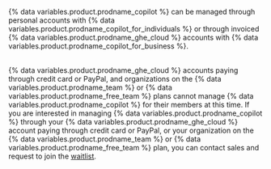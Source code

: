 {% data variables.product.prodname_copilot %} can be managed through personal accounts with {% data variables.product.prodname_copilot_for_individuals %} or through invoiced {% data variables.product.prodname_ghe_cloud %} accounts with {% data variables.product.prodname_copilot_for_business %}.<br><br>

{% data variables.product.prodname_ghe_cloud %} accounts paying through credit card or PayPal, and organizations on the {% data variables.product.prodname_team %} or {% data variables.product.prodname_free_team %} plans cannot manage {% data variables.product.prodname_copilot %} for their members at this time. If you are interested in managing {% data variables.product.prodname_copilot %} through your {% data variables.product.prodname_ghe_cloud %} account paying through credit card or PayPal, or your organization on the {% data variables.product.prodname_team %} or {% data variables.product.prodname_free_team %} plan, you can contact sales and request to join the [waitlist](https://github.com/enterprise/contact?ref_page=/pricing?_features=site_copilot_biz_ga&ref_cta=Contact%20Sales&ref_loc=cards).
